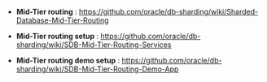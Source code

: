  - **Mid-Tier routing** : https://github.com/oracle/db-sharding/wiki/Sharded-Database-Mid-Tier-Routing 

 - **Mid-Tier routing setup** :  https://github.com/oracle/db-sharding/wiki/SDB-Mid-Tier-Routing-Services

- **Mid-Tier routing demo setup** :  https://github.com/oracle/db-sharding/wiki/SDB-Mid-Tier-Routing-Demo-App
